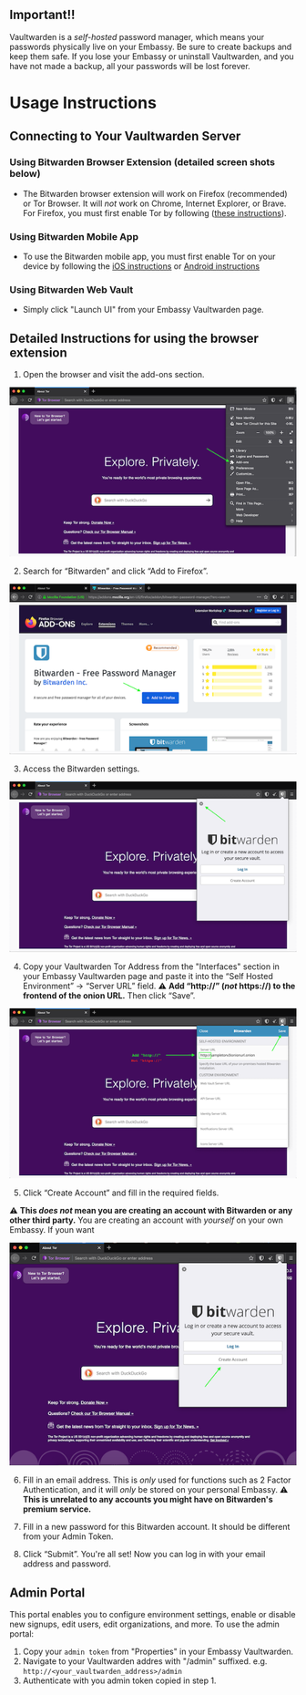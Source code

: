 ## Important!!

Vaultwarden is a _self-hosted_ password manager, which means your passwords physically live on your Embassy. Be sure to create backups and keep them safe. If you lose your Embassy or uninstall Vaultwarden, and you have not made a backup, all your passwords will be lost forever.

# Usage Instructions

## Connecting to Your Vaultwarden Server

### Using Bitwarden Browser Extension (detailed screen shots below)

- The Bitwarden browser extension will work on Firefox (recommended) or Tor Browser. It will _not_ work on Chrome, Internet Explorer, or Brave. For Firefox, you must first enable Tor by following ([these instructions](https://start9.com/latest/user-manual/connecting/connecting-tor/tor-firefox/index)).

### Using Bitwarden Mobile App

- To use the Bitwarden mobile app, you must first enable Tor on your device by following the [iOS instructions](https://start9.com/latest/user-manual/connecting/connecting-tor/tor-os/tor-ios) or [Android instructions](https://start9.com/latest/user-manual/connecting/connecting-tor/tor-os/tor-android)

### Using Bitwarden Web Vault

- Simply click "Launch UI" from your Embassy Vaultwarden page.

## Detailed Instructions for using the browser extension

1. Open the browser and visit the add-ons section.

<!-- MD_PACKER_INLINE BEGIN -->

![](./assets/img-1.png)

<!-- MD_PACKER_INLINE END -->

2. Search for “Bitwarden” and click “Add to Firefox”.

<!-- MD_PACKER_INLINE BEGIN -->

![](./assets/img-2.png)

<!-- MD_PACKER_INLINE END -->

3. Access the Bitwarden settings.

<!-- MD_PACKER_INLINE BEGIN -->

![](./assets/img-3.png)

<!-- MD_PACKER_INLINE END -->

4. Copy your Vaultwarden Tor Address from the "Interfaces" section in your Embassy Vaultwarden page and paste it into the “Self Hosted Environment” → “Server URL” field.
   ⚠ **Add “http://” (_not_ https://) to the frontend of the onion URL.**
   Then click “Save”.

<!-- MD_PACKER_INLINE BEGIN -->

![](./assets/img-4.png)

<!-- MD_PACKER_INLINE END -->

5. Click “Create Account” and fill in the required fields.

⚠ **This _does not_ mean you are creating an account with Bitwarden or any other third party.**
You are creating an account with _yourself_ on your own Embassy. If youn want

<!-- MD_PACKER_INLINE BEGIN -->

![](./assets/img-5.png)

<!-- MD_PACKER_INLINE END -->

6. Fill in an email address. This is _only_ used for functions such as 2 Factor Authentication, and it will _only_ be stored on your personal Embassy.
   ⚠ **This is unrelated to any accounts you might have on Bitwarden's premium service.**

7. Fill in a new password for this Bitwarden account. It should be different from your Admin Token.

8. Click “Submit”. You're all set! Now you can log in with your email address and password.

## Admin Portal

This portal enables you to configure environment settings, enable or disable new signups, edit users, edit organizations, and more. To use the admin portal:

1. Copy your `admin token` from "Properties" in your Embassy Vaultwarden.
2. Navigate to your Vaultwarden addres with "/admin" suffixed. e.g. `http://<your_vaultwarden_address>/admin`
3. Authenticate with you admin token copied in step 1.
